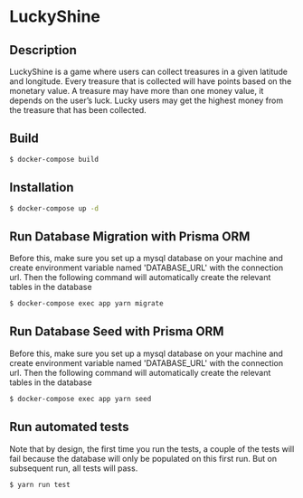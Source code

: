 # LuckyShine

## Description

LuckyShine is a game where users can collect treasures in a given latitude and longitude. Every treasure that is collected will have points based on the monetary value. A treasure may have more than one money value, it depends on the user’s luck. Lucky users may get the highest money from the treasure that has been collected.

## Build

```bash
$ docker-compose build
```

## Installation

```bash
$ docker-compose up -d
```

## Run Database Migration with Prisma ORM

Before this, make sure you set up a mysql database on your machine and create environment variable named 'DATABASE_URL' with the connection url. Then the following command will automatically create the relevant tables in the database

```bash
$ docker-compose exec app yarn migrate
```

## Run Database Seed with Prisma ORM

Before this, make sure you set up a mysql database on your machine and create environment variable named 'DATABASE_URL' with the connection url. Then the following command will automatically create the relevant tables in the database

```bash
$ docker-compose exec app yarn seed
```

## Run automated tests

Note that by design, the first time you run the tests, a couple of the tests will fail because the database will only be populated on this first run. But on subsequent run, all tests will pass.

```bash
$ yarn run test
```
